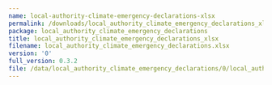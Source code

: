 ```yaml
---
name: local-authority-climate-emergency-declarations-xlsx
permalink: /downloads/local_authority_climate_emergency_declarations_xlsx/0
package: local_authority_climate_emergency_declarations
title: local_authority_climate_emergency_declarations_xlsx
filename: local_authority_climate_emergency_declarations.xlsx
version: '0'
full_version: 0.3.2
file: /data/local_authority_climate_emergency_declarations/0/local_authority_climate_emergency_declarations.xlsx
---
```

